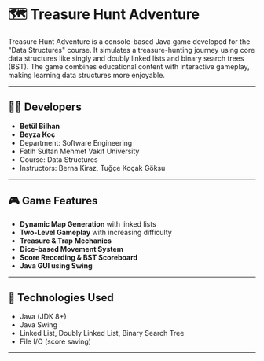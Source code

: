 # 🗺️ Treasure Hunt Adventure

Treasure Hunt Adventure is a console-based Java game developed for the "Data Structures" course.
It simulates a treasure-hunting journey using core data structures like singly and doubly linked lists and binary search trees (BST). 
The game combines educational content with interactive gameplay, making learning data structures more enjoyable.

---

## 👩‍💻 Developers

- **Betül Bilhan** 
- **Beyza Koç**
- Department: Software Engineering  
- Fatih Sultan Mehmet Vakıf University  
- Course: Data Structures  
- Instructors: Berna Kiraz, Tuğçe Koçak Göksu  

---

## 🎮 Game Features

- **Dynamic Map Generation** with linked lists
- **Two-Level Gameplay** with increasing difficulty
- **Treasure & Trap Mechanics**
- **Dice-based Movement System**
- **Score Recording & BST Scoreboard**
- **Java GUI using Swing**

---

## 🧩 Technologies Used

- Java (JDK 8+)
- Java Swing
- Linked List, Doubly Linked List, Binary Search Tree
- File I/O (score saving)

---



